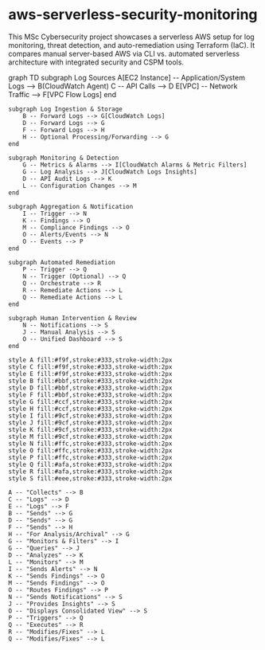 # aws-serverless-security-monitoring
This MSc Cybersecurity project showcases a serverless AWS setup for log monitoring, threat detection, and auto-remediation using Terraform (IaC). It compares manual server-based AWS via CLI vs. automated serverless architecture with integrated security and CSPM tools.

graph TD
    subgraph Log Sources
        A[EC2 Instance] -- Application/System Logs --> B(CloudWatch Agent)
        C -- API Calls --> D
        E[VPC] -- Network Traffic --> F[VPC Flow Logs]
    end

    subgraph Log Ingestion & Storage
        B -- Forward Logs --> G[CloudWatch Logs]
        D -- Forward Logs --> G
        F -- Forward Logs --> H
        H -- Optional Processing/Forwarding --> G
    end

    subgraph Monitoring & Detection
        G -- Metrics & Alarms --> I[CloudWatch Alarms & Metric Filters]
        G -- Log Analysis --> J[CloudWatch Logs Insights]
        D -- API Audit Logs --> K
        L -- Configuration Changes --> M
    end

    subgraph Aggregation & Notification
        I -- Trigger --> N
        K -- Findings --> O
        M -- Compliance Findings --> O
        O -- Alerts/Events --> N
        O -- Events --> P
    end

    subgraph Automated Remediation
        P -- Trigger --> Q
        N -- Trigger (Optional) --> Q
        Q -- Orchestrate --> R
        R -- Remediate Actions --> L
        Q -- Remediate Actions --> L
    end

    subgraph Human Intervention & Review
        N -- Notifications --> S
        J -- Manual Analysis --> S
        O -- Unified Dashboard --> S
    end

    style A fill:#f9f,stroke:#333,stroke-width:2px
    style C fill:#f9f,stroke:#333,stroke-width:2px
    style E fill:#f9f,stroke:#333,stroke-width:2px
    style B fill:#bbf,stroke:#333,stroke-width:2px
    style D fill:#bbf,stroke:#333,stroke-width:2px
    style F fill:#bbf,stroke:#333,stroke-width:2px
    style G fill:#ccf,stroke:#333,stroke-width:2px
    style H fill:#ccf,stroke:#333,stroke-width:2px
    style I fill:#9cf,stroke:#333,stroke-width:2px
    style J fill:#9cf,stroke:#333,stroke-width:2px
    style K fill:#9cf,stroke:#333,stroke-width:2px
    style M fill:#9cf,stroke:#333,stroke-width:2px
    style N fill:#ffc,stroke:#333,stroke-width:2px
    style O fill:#ffc,stroke:#333,stroke-width:2px
    style P fill:#ffc,stroke:#333,stroke-width:2px
    style Q fill:#afa,stroke:#333,stroke-width:2px
    style R fill:#afa,stroke:#333,stroke-width:2px
    style S fill:#eee,stroke:#333,stroke-width:2px

    A -- "Collects" --> B
    C -- "Logs" --> D
    E -- "Logs" --> F
    B -- "Sends" --> G
    D -- "Sends" --> G
    F -- "Sends" --> H
    H -- "For Analysis/Archival" --> G
    G -- "Monitors & Filters" --> I
    G -- "Queries" --> J
    D -- "Analyzes" --> K
    L -- "Monitors" --> M
    I -- "Sends Alerts" --> N
    K -- "Sends Findings" --> O
    M -- "Sends Findings" --> O
    O -- "Routes Findings" --> P
    N -- "Sends Notifications" --> S
    J -- "Provides Insights" --> S
    O -- "Displays Consolidated View" --> S
    P -- "Triggers" --> Q
    Q -- "Executes" --> R
    R -- "Modifies/Fixes" --> L
    Q -- "Modifies/Fixes" --> L
